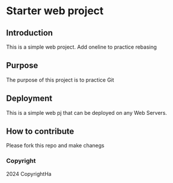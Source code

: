 # Starter web project

## Introduction
This is a simple web project. Add oneline to practice rebasing

## Purpose 
The purpose of this project is to practice Git

## Deployment
This is a simple web pj that can be deployed on any Web Servers.

## How to contribute
Please fork this repo and make chanegs

### Copyright
2024 CopyrightHa
